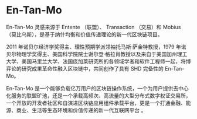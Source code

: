 

# En-Tan-Mo


En-Tan-Mo 灵感来源于 Entente （联盟）、 Transaction （交易）和 Mobius （莫比乌斯），是基于纳什均衡和价值传递理论的新一代区块链项目。

2011 年诺贝尔经济学奖得主、理性预期学派领袖托马斯·萨金特教授，1979 年诺贝尔物理学奖得主、美国科学院院士谢尔登·格拉肖教授以及来自于美国加州理工大学、美国马里兰大学、法国庞加莱研究所的各领域学者和软件工程师一起，将博弈论的研究成果革命性融入区块链中，共同创作了具有 SHD 完备性的 En-Tan-Mo。

En-Tan-Mo 是一个能够负载亿万用户的区块链操作系统，一个为用户提供去中心化服务的联盟矿池，还是一个承载高频次、高流量的大型分布式数字权证交易所，一个开放的开发者社区和自演进区块链应用组件承载平台，更是一个打通金融、能源、商业、生活等生态环境和价值传递的新一代互联网平台 。

